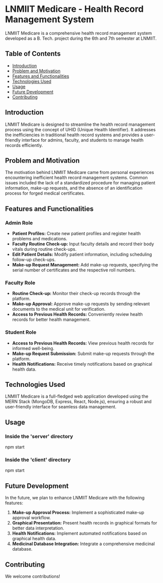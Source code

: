 # LNMIIT Medicare - Health Record Management System

LNMIIT Medicare is a comprehensive health record management system developed as a B. Tech. project during the 6th and 7th semester at LNMIIT.

## Table of Contents

- [Introduction](#introduction)
- [Problem and Motivation](#problem-and-motivation)
- [Features and Functionalities](#features-and-functionalities)
- [Technologies Used](#technologies-used)
- [Usage](#usage)
- [Future Development](#future-development)
- [Contributing](#contributing)

## Introduction

LNMIIT Medicare is designed to streamline the health record management process using the concept of UHID (Unique Health Identifier). It addresses the inefficiencies in traditional health record systems and provides a user-friendly interface for admins, faculty, and students to manage health records efficiently.

## Problem and Motivation

The motivation behind LNMIIT Medicare came from personal experiences encountering inefficient health record management systems. Common issues included the lack of a standardized procedure for managing patient information, make-up requests, and the absence of an identification process for forged medical certificates.

## Features and Functionalities

### Admin Role
- **Patient Profiles:** Create new patient profiles and register health problems and medications.
- **Faculty Routine Check-up:** Input faculty details and record their body vitals during routine check-ups.
- **Edit Patient Details:** Modify patient information, including scheduling follow-up check-ups.
- **Make-up Request Management:** Add make-up requests, specifying the serial number of certificates and the respective roll numbers.

### Faculty Role
- **Routine Check-up:** Monitor their check-up records through the platform.
- **Make-up Approval:** Approve make-up requests by sending relevant documents to the medical unit for verification.
- **Access to Previous Health Records:** Conveniently review health records for better health management.

### Student Role
- **Access to Previous Health Records:** View previous health records for informed well-being.
- **Make-up Request Submission:** Submit make-up requests through the platform.
- **Health Notifications:** Receive timely notifications based on graphical health data.

## Technologies Used
LNMIIT Medicare is a full-fledged web application developed using the MERN Stack (MongoDB, Express, React, Node.js), ensuring a robust and user-friendly interface for seamless data management.

## Usage
### Inside the 'server' directory
npm start
### Inside the 'client' directory
npm start

## Future Development
In the future, we plan to enhance LNMIIT Medicare with the following features:
1. **Make-up Approval Process:** Implement a sophisticated make-up approval workflow.
2. **Graphical Presentation:** Present health records in graphical formats for better data interpretation.
3. **Health Notifications:** Implement automated notifications based on graphical health data.
4. **Medicinal Database Integration:** Integrate a comprehensive medicinal database.

## Contributing
We welcome contributions!
